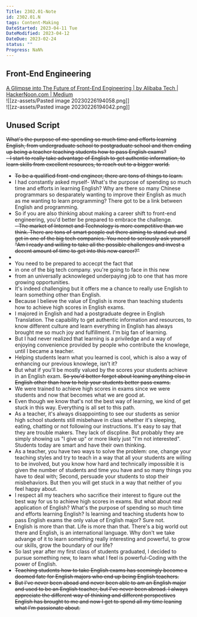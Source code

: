 ```yaml
---
Title: 2302.01-Note
id: 2302.01.N
tags: Content-Making
DateStarted: 2023-04-11 Tue
DateModified: 2023-04-12
DateDue: 2023-02-24
status: ""
Progress: NaN%
---
```


## Front-End Engineering

[A Glimpse into The Future of Front-End Engineering | by Alibaba Tech | HackerNoon.com | Medium](https://medium.com/hackernoon/a-glimpse-into-the-future-of-front-end-engineering-21bbebfc7008)  
![[zz-assets/Pasted image 20230226194058.png]]  
![[zz-assets/Pasted image 20230226194042.png]]

## Unused Script

~~What's the purpose of me spending so much time and efforts learning English, from undergraduate school to postgraduate school and then ending up being a teacher teaching students how to pass English exams?~~  
~~- I start to really take advantage of English to get authentic information, to learn skills from excellent resources, to reach out to a bigger world.~~

- ~~To be a qualified front-end engineer, there are tons of things to learn.~~
- I had constantly asked myself- What's the purpose of spending so much time and efforts in learning English? Why are there so many Chinese programmars so desparately wanting to improve their English as much as me wanting to learn programming? There got to be a link between English and programming.
- So if you are also thinking about making a career shift to front-end engineering, you'd better be prepared to embrace the challenge.  
  ~~- The market of Internet and Technology is more competitive than we think. There are tons of smart people out there aiming to stand out and get in one of the big tech companies. You need to seriously ask yourself "Am I ready and willing to take all the possible challenges and invest a decent amount of time to get into this new career?"~~
-
- You need to be prepared to accecpt the fact that
- in one of the big tech company. you're going to face in this new
- from an universally acknowleged underpaying job to one that has more growing opportunities.
- It's indeed challenging but it offers me a chance to really use English to learn something other than English.
- Because I believe the value of English is more than teaching students how to achieve high scores in English exams.
- I majored in English and had a postgraduate degree in English Translation. The capability to get authentic information and resources, to know different culture and learn everything in English has always brought me so much joy and fulfillment. I'm big fan of learning.
- But I had never realized that learning is a priviledge and a way of enjoying convenience provided by people who contribute the knowlege, until I became a teacher.
- Helping students learn what you learned is cool, which is also a way of enhancing our previous knowlege, isn't it?
- But what if you'll be mostly valued by the scores your students achieve in an English exam. ~~So you'd better forget about leaning anything else in English other than how to help your students better pass exams.~~
- We were trained to achieve high scores in exams since we were students and now that becomes what we are good at.
- Even though we know that's not the best way of learning, we kind of get stuck in this way. Everything is all set to this path.
- As a teacher, it's always disappointing to see our students as senior high school students still misbehave in class whether it's sleeping, eating, chatting or not following our instructions. It's easy to say that they are trouble makers. They lack of discpline. But probably they are simply showing us "I give up" or more likely just "I'm not interested". Students today are smart and have their own thinking.
- As a teacher, you have two ways to solve the problem: one, change your teaching styles and try to teach in a way that all your students are willing to be involved, but you know how hard and technically impossible it is given the number of students and time you have and so many things you have to deal with; Second, persuade your students to stop their misbehaviors. But then you will get stuck in a way that neither of you feel happy about.
- I respect all my teachers who sacrifice their interest to figure out the best way for us to achieve high scores in exams. But what about real application of English? What's the purpose of spending so much time and efforts learning English? Is learning and teaching students how to pass English exams the only value of English major? Sure not.
- English is more than that. Life is more than that. There's a big world out there and English, is an international language. Why don't we take advange of it to learn something really interesting and powerful, to grow our skills, grow the boundary of our life?
- So last year after my first class of students graduated, I decided to pursue something new, to learn what I feel is powerful-Coding with the power of English.
- ~~Teaching students how to take English exams has seemingly become a doomed fate for English majors who end up being English teachers.~~
- ~~But I've never been aboad and never been able to am an English major and used to be an English teacher, but I've never been abroad. I always appreciate the different way of thinking and different perspectives English has brought to me and now I get to spend all my time leaning what I'm passionate about.~~
